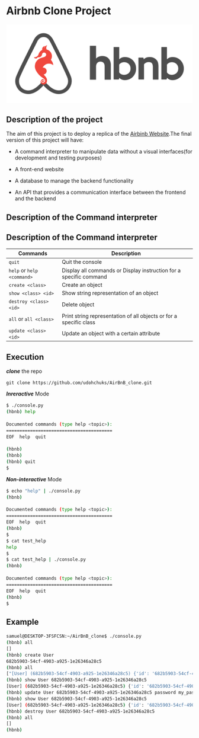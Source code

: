 # Airbnb Clone Project


![HBNB](Hbnblogo.png)


## Description of the project

The aim of this project is to deploy a replica of the [Airbinb Website](https://www.airbnb.com/).The final version of this project will have:

* A command interpreter to manipulate data without a visual interfaces(for development and testing purposes)

* A front-end website

* A database to manage the backend functionality

* An API that provides a communication interface between the frontend and the backend

## Description of the Command interpreter

## Description of the Command interpreter

| Commands                       | Description                                                        |
| ------------------------------ | ------------------------------------------------------------------ |
| `quit`                         | Quit the console                                                  |
| `help` or `help <command>`     | Display all commands or Display instruction for a specific command |
| `create <class>`               | Create an object                                                  |
| `show <class> <id>`            | Show string representation of an object                           |
| `destroy <class> <id>`         | Delete object                                                     |
| `all` or `all <class>`         | Print string representation of all objects or for a specific class |
| `update <class> <id>`          | Update an object with a certain attribute                        |



## Execution
***clone*** the repo
```
git clone https://github.com/udohchuks/AirBnB_clone.git
```
***Inreractive*** Mode
```bash
$ ./console.py
(hbnb) help

Documented commands (type help <topic>):
========================================
EOF  help  quit

(hbnb) 
(hbnb) 
(hbnb) quit
$

```
***Non-interactive*** Mode
```bash
$ echo "help" | ./console.py
(hbnb)

Documented commands (type help <topic>):
========================================
EOF  help  quit
(hbnb) 
$
$ cat test_help
help
$
$ cat test_help | ./console.py
(hbnb)

Documented commands (type help <topic>):
========================================
EOF  help  quit
(hbnb) 
$
```
## Example
```bash
samuel@DESKTOP-3FSFCSN:~/AirBnB_clone$ ./console.py
(hbnb) all
[]
(hbnb) create User
682b5903-54cf-4903-a925-1e26346a28c5
(hbnb) all
["[User] (682b5903-54cf-4903-a925-1e26346a28c5) {'id': '682b5903-54cf-4903-a925-1e26346a28c5', 'created_at': datetime.datetime(2023, 8, 12, 12, 26, 47, 863098), 'updated_at': datetime.datetime(2023, 8, 12, 12, 26, 47, 863129)}"]
(hbnb) show User 682b5903-54cf-4903-a925-1e26346a28c5
[User] (682b5903-54cf-4903-a925-1e26346a28c5) {'id': '682b5903-54cf-4903-a925-1e26346a28c5', 'created_at': datetime.datetime(2023, 8, 12, 12, 26, 47, 863098), 'updated_at': datetime.datetime(2023, 8, 12, 12, 26, 47, 863129)}
(hbnb) update User 682b5903-54cf-4903-a925-1e26346a28c5 password my_pass
(hbnb) show User 682b5903-54cf-4903-a925-1e26346a28c5
[User] (682b5903-54cf-4903-a925-1e26346a28c5) {'id': '682b5903-54cf-4903-a925-1e26346a28c5', 'created_at': datetime.datetime(2023, 8, 12, 12, 26, 47, 863098), 'updated_at': datetime.datetime(2023, 8, 12, 12, 27, 41, 215466), 'password': 'my_pass'}
(hbnb) destroy User 682b5903-54cf-4903-a925-1e26346a28c5
(hbnb) all
[]
(hbnb)
```